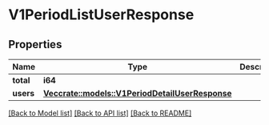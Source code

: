 # V1PeriodListUserResponse

## Properties

Name | Type | Description | Notes
------------ | ------------- | ------------- | -------------
**total** | **i64** |  | 
**users** | [**Vec<crate::models::V1PeriodDetailUserResponse>**](v1.DetailUserResponse.md) |  | 

[[Back to Model list]](../README.md#documentation-for-models) [[Back to API list]](../README.md#documentation-for-api-endpoints) [[Back to README]](../README.md)


